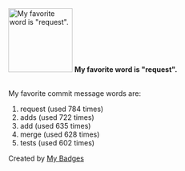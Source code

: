 <img src="https://my-badges.github.io/my-badges/favorite-word.png" alt="My favorite word is &quot;request&quot;." title="My favorite word is &quot;request&quot;." width="128">
<strong>My favorite word is &quot;request&quot;.</strong>
<br><br>

My favorite commit message words are:

1. request (used 784 times)
2. adds (used 722 times)
3. add (used 635 times)
4. merge (used 628 times)
5. tests (used 602 times)


Created by <a href="https://github.com/my-badges/my-badges">My Badges</a>
